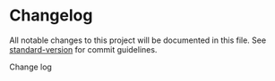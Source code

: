 # Changelog

All notable changes to this project will be documented in this file. See [standard-version](https://github.com/conventional-changelog/standard-version) for commit guidelines.


Change log